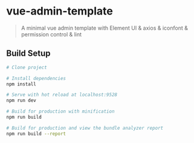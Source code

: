 # vue-admin-template

> A minimal vue admin template with Element UI & axios & iconfont & permission control & lint

## Build Setup

```bash
# Clone project

# Install dependencies
npm install

# Serve with hot reload at localhost:9528
npm run dev

# Build for production with minification
npm run build

# Build for production and view the bundle analyzer report
npm run build --report
```
